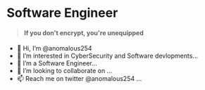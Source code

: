 # Software Engineer 
> #### If you don't encrypt, you're unequipped

- 👋 Hi, I’m @anomalous254
- 👀 I’m interested in CyberSecurity and Software devlopments...
- 🌱 I’m a Software Engineer...
- 💞️ I’m looking to collaborate on ...
- 📫 Reach me on twitter @anomalous254 ...

<!---
anomalous254/anomalous254 is a ✨ special ✨ repository because its `README.md` (this file) appears on your GitHub profile.
You can click the Preview link to take a look at your changes.
--->
